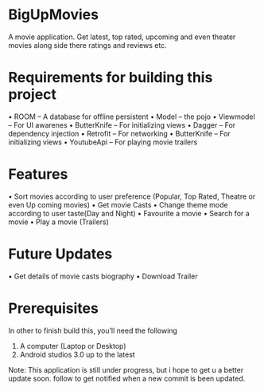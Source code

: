 # BigUpMovies
A movie application. Get latest, top rated, upcoming and even theater movies along side there ratings and reviews etc.

# Requirements for building this project

•	ROOM – A database for offline persistent
•	Model – the pojo
•	Viewmodel – For UI awarenes
•	ButterKnife – For initializing views
•	Dagger – For dependency injection
•	Retrofit – For networking
•	ButterKnife – For initializing views
•	YoutubeApi – For playing movie trailers

# Features
• Sort movies according to user preference (Popular, Top Rated, Theatre or even Up coming movies)
• Get movie Casts
• Change theme mode according to user taste(Day and Night)
• Favourite a movie
• Search for a movie
• Play a movie (Trailers)

# Future Updates
• Get details of movie casts biography
• Download Trailer

# Prerequisites
In other to finish build this, you’ll need the following 
1.	A computer (Laptop or Desktop) 
2.	Android studios 3.0 up to the latest


Note: This application is still under progress, but i hope to get u a better update soon.
follow to get notified when a new commit is been updated.
